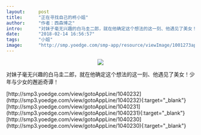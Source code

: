 ```yaml
---
layout:     post
title:      "正在寻找自己的柊小姐"
author:     "作者：西森博之"
intro:      "对妹子毫无兴趣的白马圭二郎，就在他确定这个想法的这一刻、他遇见了美女！少年与少女的邂逅奇谭！"
date:       "2018-02-14 16:56:57"
tags:       "小姐"
image:      "http://smp.yoedge.com/smp-app/resource/viewImage/1001273appline.png"
---
```

<div style="text-align: center">
<p><img src="http://smp.yoedge.com/smp-app/resource/viewImage/1001273appline.png"/></p>
</div>
<p class="post-meta">
<span>对妹子毫无兴趣的白马圭二郎，就在他确定这个想法的这一刻、他遇见了美女！少年与少女的邂逅奇谭！</span>
</p>
[http://smp3.yoedge.com/view/gotoAppLine/1040232](http://smp3.yoedge.com/view/gotoAppLine/1040232){:target="_blank"}
[http://smp3.yoedge.com/view/gotoAppLine/1040231](http://smp3.yoedge.com/view/gotoAppLine/1040231){:target="_blank"}
[http://smp3.yoedge.com/view/gotoAppLine/1040230](http://smp3.yoedge.com/view/gotoAppLine/1040230){:target="_blank"}


